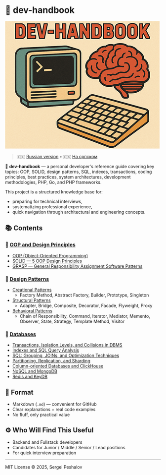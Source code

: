 # 📘 dev-handbook
![dev-handbook](https://raw.githubusercontent.com/desfpc/dev-handbook/refs/heads/master/logo.png)

> 🇷🇺 [Russian version](README.ru.md) • 🇷🇸 [На српском](README.sr.md)

🧠 **dev-handbook** — a personal developer's reference guide covering key topics:
OOP, SOLID, design patterns, SQL, indexes, transactions, coding principles, best practices,
system architectures, development methodologies, PHP, Go, and PHP frameworks.

This project is a structured knowledge base for:
- preparing for technical interviews,
- systematizing professional experience,
- quick navigation through architectural and engineering concepts.

## 📚 Contents

### 🧠 [OOP and Design Principles](en.oop.md#-oop-and-design-principles)
- [OOP (Object-Oriented Programming)](en.oop.md#-oop-object-oriented-programming)
- [SOLID — 5 OOP Design Principles](en.oop.md#-solid--5-oop-design-principles)
- [GRASP — General Responsibility Assignment Software Patterns](en.oop.md#-grasp--general-responsibility-assignment-software-patterns)

### 🎯 [Design Patterns](en.oop.md#-design-patterns)
- [Creational Patterns](en.oop.md#-creational-patterns)
  - Factory Method, Abstract Factory, Builder, Prototype, Singleton
- [Structural Patterns](en.oop.md#-structural-patterns)
  - Adapter, Bridge, Composite, Decorator, Facade, Flyweight, Proxy
- [Behavioral Patterns](en.oop.md#-behavioral-design-patterns)
  - Chain of Responsibility, Command, Iterator, Mediator, Memento, Observer, State, Strategy, Template Method, Visitor

### 💾 [Databases](en.db.md#-databases)
- [Transactions, Isolation Levels, and Collisions in DBMS](en.db.md#-transactions-isolation-levels-and-collisions-in-dbms)
- [Indexes and SQL Query Analysis](en.db.md#-indexes-and-sql-query-analysis-explain)
- [SQL: Grouping, JOINs, and Optimization Techniques](en.db.md#-sql-grouping-joins-and-complex-query-optimization-techniques)
- [Partitioning, Replication, and Sharding](en.db.md#-partitioning-replication-and-sharding-in-dbms)
- [Column-oriented Databases and ClickHouse](en.db.md#-column-oriented-databases-and-clickhouse)
- [NoSQL and MongoDB](en.db.md#introduction-to-nosql-and-mongodb)
- [Redis and KeyDB](en.db.md#-redis-and-keydb-basics-architecture-and-advantages)

## 📎 Format

- Markdown (`.md`) — convenient for GitHub
- Clear explanations + real code examples
- No fluff, only practical value

## ⚙ Who Will Find This Useful

- Backend and Fullstack developers
- Candidates for Junior / Middle / Senior / Lead positions
- For quick interview preparation

---

MIT License © 2025, Sergei Peshalov
